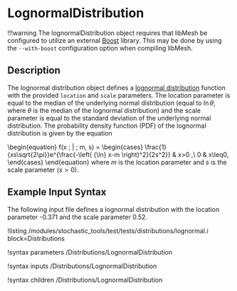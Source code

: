 # LognormalDistribution

!!!warning
    The lognormalDistribution object requires that libMesh be configured to utilize an external
    [Boost](www.boost.org) library. This may be done by using the `--with-boost` configuration option
    when compiling libMesh.

## Description
The lognormal distribution object defines a [lognormal distribution](https://en.wikipedia.org/wiki/Log-normal_distribution) function with the provided `location` and `scale` parameters. The location parameter is equal to the median of the underlying normal distribution (equal to ${\ln}\theta$, where $\theta$ is the median of the lognormal distribution) and the scale parameter is equal to the standard deviation of the underlying normal distribution. The probability density function (PDF) of the lognormal distribution is given by the equation

\begin{equation}
f(x \; | \; m, s) =
\begin{cases}
\frac{1}{xs\sqrt{2\pi}}e^{\frac{-\left( {\ln} x-m \right)^2}{2s^2}} & x>0 ,\\
0 & x\leq0,
\end{cases}
\end{equation}
where $m$ is the location parameter and $s$ is the scale parameter ($s > 0$).

## Example Input Syntax
The following input file defines a lognormal distribution with the location parameter -0.371 and the scale parameter 0.52.

!listing /modules/stochastic_tools/test/tests/distributions/lognormal.i block=Distributions

!syntax parameters /Distributions/LognormalDistribution

!syntax inputs /Distributions/LognormalDistribution

!syntax children /Distributions/LognormalDistribution
